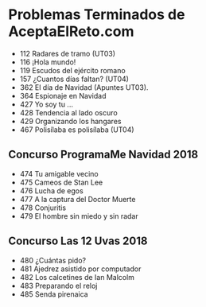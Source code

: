 # Problemas Terminados de AceptaElReto.com
- 112  Radares de tramo (UT03)
- 116  ¡Hola mundo!
- 119  Escudos del ejército romano
- 157  ¿Cuantos días faltan? (UT04)
- 362  El día de Navidad (Apuntes UT03).
- 364  Espionaje en Navidad
- 427  Yo soy tu ...
- 428  Tendencia al lado oscuro
- 429  Organizando los hangares
- 467  Polisílaba es polisílaba (UT04)
## Concurso ProgramaMe Navidad 2018
- 474  Tu amigable vecino
- 475  Cameos de Stan Lee
- 476  Lucha de egos
- 477  A la captura del Doctor Muerte
- 478  Conjuritis
- 479  El hombre sin miedo y sin radar
## Concurso Las 12 Uvas 2018
- 480  ¿Cuántas pido?
- 481  Ajedrez asistido por computador
- 482  Los calcetines de Ian Malcolm
- 483  Preparando el reloj
- 485  Senda pirenaica